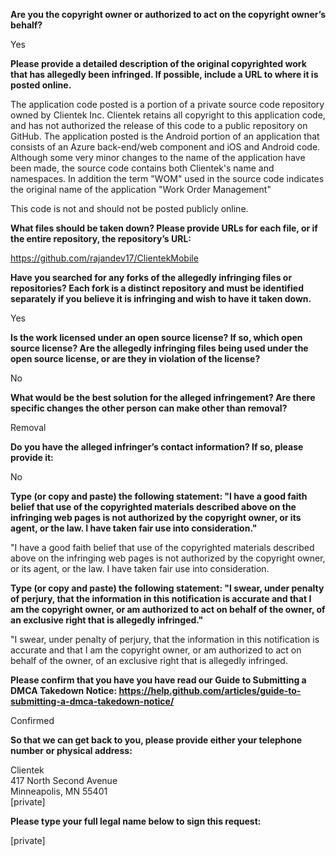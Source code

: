 **Are you the copyright owner or authorized to act on the copyright owner’s behalf?**

Yes

**Please provide a detailed description of the original copyrighted work that has allegedly been infringed. If possible, include a URL to where it is posted online.**

The application code posted is a portion of a private source code repository owned by Clientek Inc. Clientek retains all copyright to this application code, and has not authorized the release of this code to a public repository on GitHub. The application posted is the Android portion of an application that consists of an Azure back-end/web component and iOS and Android code. Although some very minor changes to the name of the application have been made, the source code contains both Clientek's name and namespaces. In addition the term "WOM" used in the source code indicates the original name of the application "Work Order Management"

This code is not and should not be posted publicly online.

**What files should be taken down? Please provide URLs for each file, or if the entire repository, the repository’s URL:**

https://github.com/rajandev17/ClientekMobile

**Have you searched for any forks of the allegedly infringing files or repositories? Each fork is a distinct repository and must be identified separately if you believe it is infringing and wish to have it taken down.**

Yes

**Is the work licensed under an open source license? If so, which open source license? Are the allegedly infringing files being used under the open source license, or are they in violation of the license?**

No

**What would be the best solution for the alleged infringement? Are there specific changes the other person can make other than removal?**

Removal

**Do you have the alleged infringer’s contact information? If so, please provide it:**

No

**Type (or copy and paste) the following statement: "I have a good faith belief that use of the copyrighted materials described above on the infringing web pages is not authorized by the copyright owner, or its agent, or the law. I have taken fair use into consideration."**

"I have a good faith belief that use of the copyrighted materials described above on the infringing web pages is not authorized by the copyright owner, or its agent, or the law. I have taken fair use into consideration.

**Type (or copy and paste) the following statement: "I swear, under penalty of perjury, that the information in this notification is accurate and that I am the copyright owner, or am authorized to act on behalf of the owner, of an exclusive right that is allegedly infringed."**

"I swear, under penalty of perjury, that the information in this notification is accurate and that I am the copyright owner, or am authorized to act on behalf of the owner, of an exclusive right that is allegedly infringed.

**Please confirm that you have you have read our Guide to Submitting a DMCA Takedown Notice: https://help.github.com/articles/guide-to-submitting-a-dmca-takedown-notice/**

Confirmed

**So that we can get back to you, please provide either your telephone number or physical address:**

Clientek  
417 North Second Avenue  
Minneapolis, MN 55401  
[private]

**Please type your full legal name below to sign this request:**

[private]
